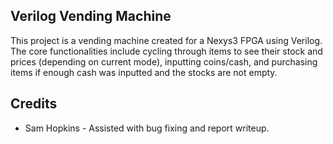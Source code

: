 ## Verilog Vending Machine

This project is a vending machine created for a Nexys3 FPGA using Verilog. The core functionalities include 
cycling through items to see their stock and prices (depending on current mode), inputting coins/cash, and 
purchasing items if enough cash was inputted and the stocks are not empty. 


## Credits 

* Sam Hopkins - Assisted with bug fixing and report writeup.